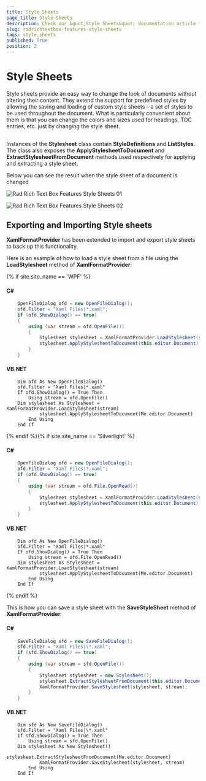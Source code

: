 ```yaml
---
title: Style Sheets
page_title: Style Sheets
description: Check our &quot;Style Sheets&quot; documentation article for the RadRichTextBox {{ site.framework_name }} control.
slug: radrichtextbox-features-style-sheets
tags: style,sheets
published: True
position: 2
---
```


# Style Sheets


Style sheets provide an easy way to change the look of documents without altering their content. They extend the support for predefined styles by allowing the saving and loading of custom style sheets – a set of styles to be used throughout the document. What is particularly convenient about them is that you can change the colors and sizes used for headings, TOC entries, etc. just by changing the style sheet.

## 

Instances of the __Stylesheet__ class contain __StyleDefinitions__ and __ListStyles__. The class also exposes the __ApplyStylesheetToDocument__ and __ExtractStylesheetFromDocument__ methods used respectively for applying and extracting a style sheet.
        

Below you can see the result when the style sheet of a document is changed

![Rad Rich Text Box Features Style Sheets 01](images/RadRichTextBox_Features_Style_Sheets_01.png)

![Rad Rich Text Box Features Style Sheets 02](images/RadRichTextBox_Features_Style_Sheets_02.png)

## Exporting and Importing Style sheets

__XamlFormatProvider__ has been extended to import and export style sheets to back up this functionality.
        

Here is an example of how to load a style sheet from a file using the __LoadStylesheet__ method of __XamlFormatProvider__:

{% if site.site_name == 'WPF' %}
#### __C#__

```C#
    OpenFileDialog ofd = new OpenFileDialog();
    ofd.Filter = "Xaml Files|*.xaml";
    if (ofd.ShowDialog() == true)
    {
        using (var stream = ofd.OpenFile())
        {
            Stylesheet stylesheet = XamlFormatProvider.LoadStylesheet(stream);
            stylesheet.ApplyStylesheetToDocument(this.editor.Document);
        }
    }
```



#### __VB.NET__

```VB.NET
    Dim ofd As New OpenFileDialog()
    ofd.Filter = "Xaml Files|*.xaml"
    If ofd.ShowDialog() = True Then
	    Using stream = ofd.OpenFile()
    Dim stylesheet As Stylesheet = XamlFormatProvider.LoadStylesheet(stream)
		    stylesheet.ApplyStylesheetToDocument(Me.editor.Document)
	    End Using
    End If
```

{% endif %}{% if site.site_name == 'Silverlight' %}

#### __C#__

```C#
    OpenFileDialog ofd = new OpenFileDialog();
    ofd.Filter = "Xaml Files|*.xaml";
    if (ofd.ShowDialog() == true)
    {
        using (var stream = ofd.File.OpenRead())
        {
            Stylesheet stylesheet = XamlFormatProvider.LoadStylesheet(stream);
            stylesheet.ApplyStylesheetToDocument(this.editor.Document);
        }
    }
```



#### __VB.NET__

```VB.NET
    Dim ofd As New OpenFileDialog()
    ofd.Filter = "Xaml Files|*.xaml"
    If ofd.ShowDialog() = True Then
	    Using stream = ofd.File.OpenRead()
    Dim stylesheet As Stylesheet = XamlFormatProvider.LoadStylesheet(stream)
		    stylesheet.ApplyStylesheetToDocument(Me.editor.Document)
	    End Using
    End If
```
{% endif %}

This is how you can save a style sheet with the __SaveStyleSheet__ method of __XamlFormatProvider__:
        

#### __C#__

```C#
    SaveFileDialog sfd = new SaveFileDialog();
    sfd.Filter = "Xaml Files|\*.xaml";
    if (sfd.ShowDialog() == true)
    {
        using (var stream = sfd.OpenFile())
        {
            Stylesheet stylesheet = new Stylesheet();
            stylesheet.ExtractStylesheetFromDocument(this.editor.Document);
            XamlFormatProvider.SaveStylesheet(stylesheet, stream);
        }
    }
```



#### __VB.NET__

```VB.NET
    Dim sfd As New SaveFileDialog()
    sfd.Filter = "Xaml Files|\*.xaml"
    If sfd.ShowDialog() = True Then
	    Using stream = sfd.OpenFile()
    Dim stylesheet As New Stylesheet()
		    stylesheet.ExtractStylesheetFromDocument(Me.editor.Document)
		    XamlFormatProvider.SaveStylesheet(stylesheet, stream)
	    End Using
    End If
```


